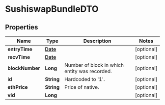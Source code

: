 

# SushiswapBundleDTO

## Properties

Name | Type | Description | Notes
------------ | ------------- | ------------- | -------------
**entryTime** | [**Date**](Date.md) |  |  [optional]
**recvTime** | [**Date**](Date.md) |  |  [optional]
**blockNumber** | **Long** | Number of block in which entity was recorded. |  [optional]
**id** | **String** | Hardcoded to &#39;1&#39;. |  [optional]
**ethPrice** | **String** | Price of native. |  [optional]
**vid** | **Long** |  |  [optional]




